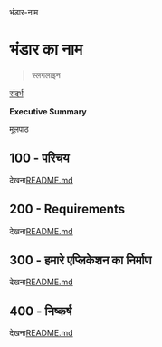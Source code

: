 भंडार-नाम

# भंडार का नाम

> स्लगलाइन

[संदर्भ](./REFERENCES.md)

**Executive Summary**

मूलपाठ

## 100 - परिचय

देखना[README.md](./100/README.md)

## 200 - Requirements

देखना[README.md](./200/README.md)

## 300 - हमारे एप्लिकेशन का निर्माण

देखना[README.md](./300/README.md)

## 400 - निष्कर्ष

देखना[README.md](./400/README.md)

